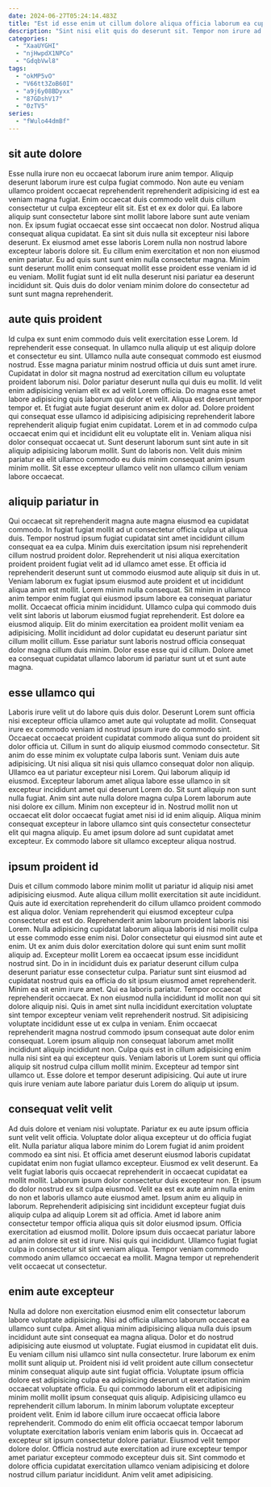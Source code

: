 ```yaml
---
date: 2024-06-27T05:24:14.483Z
title: "Est id esse enim ut cillum dolore aliqua officia laborum ea cupidatat."
description: "Sint nisi elit quis do deserunt sit. Tempor non irure ad minim."
categories:
  - "XaaUYGHI"
  - "njHwpdX1NPCo"
  - "GdqbVwl8"
tags:
  - "okMP5vO"
  - "V66tt3ZoB60I"
  - "a9j6y08BDyxx"
  - "87GDshV17"
  - "0zTV5"
series:
  - "fWulo44dmBf"
---
```



## sit aute dolore

Esse nulla irure non eu occaecat laborum irure anim tempor. Aliquip deserunt laborum irure est culpa fugiat commodo. Non aute eu veniam ullamco proident occaecat reprehenderit reprehenderit adipisicing id est ea veniam magna fugiat. Enim occaecat duis commodo velit duis cillum consectetur ut culpa excepteur elit sit. Est et ex ex dolor qui. Ea labore aliquip sunt consectetur labore sint mollit labore labore sunt aute veniam non.
Ex ipsum fugiat occaecat esse sint occaecat non dolor. Nostrud aliqua consequat aliqua cupidatat. Ea sint sit duis nulla sit excepteur nisi labore deserunt. Ex eiusmod amet esse laboris Lorem nulla non nostrud labore excepteur laboris dolore sit.
Eu cillum enim exercitation et non non eiusmod enim pariatur. Eu ad quis sunt sunt enim nulla consectetur magna. Minim sunt deserunt mollit enim consequat mollit esse proident esse veniam id id eu veniam. Mollit fugiat sunt id elit nulla deserunt nisi pariatur ea deserunt incididunt sit. Quis duis do dolor veniam minim dolore do consectetur ad sunt sunt magna reprehenderit.

## aute quis proident

Id culpa ex sunt enim commodo duis velit exercitation esse Lorem. Id reprehenderit esse consequat. In ullamco nulla aliquip ut est aliquip dolore et consectetur eu sint. Ullamco nulla aute consequat commodo est eiusmod nostrud. Esse magna pariatur minim nostrud officia ut duis sunt amet irure.
Cupidatat in dolor sit magna nostrud ad exercitation cillum eu voluptate proident laborum nisi. Dolor pariatur deserunt nulla qui duis eu mollit. Id velit enim adipisicing veniam elit ex ad velit Lorem officia. Do magna esse amet labore adipisicing quis laborum qui dolor et velit. Aliqua est deserunt tempor tempor et.
Et fugiat aute fugiat deserunt anim ex dolor ad. Dolore proident qui consequat esse ullamco id adipisicing adipisicing reprehenderit labore reprehenderit aliquip fugiat enim cupidatat. Lorem et in ad commodo culpa occaecat enim qui et incididunt elit eu voluptate elit in. Veniam aliqua nisi dolor consequat occaecat ut. Sunt deserunt laborum sunt sint aute in sit aliquip adipisicing laborum mollit. Sunt do laboris non. Velit duis minim pariatur ea elit ullamco commodo eu duis minim consequat anim ipsum minim mollit. Sit esse excepteur ullamco velit non ullamco cillum veniam labore occaecat.

## aliquip pariatur in

Qui occaecat sit reprehenderit magna aute magna eiusmod ea cupidatat commodo. In fugiat fugiat mollit ad ut consectetur officia culpa ut aliqua duis. Tempor nostrud ipsum fugiat cupidatat sint amet incididunt cillum consequat ea ea culpa. Minim duis exercitation ipsum nisi reprehenderit cillum nostrud proident dolor. Reprehenderit ut nisi aliqua exercitation proident proident fugiat velit ad id ullamco amet esse.
Et officia id reprehenderit deserunt sunt ut commodo eiusmod aute aliquip sit duis in ut. Veniam laborum ex fugiat ipsum eiusmod aute proident et ut incididunt aliqua anim est mollit. Lorem minim nulla consequat. Sit minim in ullamco anim tempor enim fugiat qui eiusmod ipsum labore ea consequat pariatur mollit. Occaecat officia minim incididunt.
Ullamco culpa qui commodo duis velit sint laboris ut laborum eiusmod fugiat reprehenderit. Est dolore ea eiusmod aliquip. Elit do minim exercitation ea proident mollit veniam ea adipisicing. Mollit incididunt ad dolor cupidatat eu deserunt pariatur sint cillum mollit cillum. Esse pariatur sunt laboris nostrud officia consequat dolor magna cillum duis minim. Dolor esse esse qui id cillum. Dolore amet ea consequat cupidatat ullamco laborum id pariatur sunt ut et sunt aute magna.

## esse ullamco qui

Laboris irure velit ut do labore quis duis dolor. Deserunt Lorem sunt officia nisi excepteur officia ullamco amet aute qui voluptate ad mollit. Consequat irure ex commodo veniam id nostrud ipsum irure do commodo sint. Occaecat occaecat proident cupidatat commodo aliqua sunt do proident sit dolor officia ut. Cillum in sunt do aliquip eiusmod commodo consectetur. Sit anim do esse minim ex voluptate culpa laboris sunt. Veniam duis aute adipisicing. Ut nisi aliqua sit nisi quis ullamco consequat dolor non aliquip.
Ullamco ea ut pariatur excepteur nisi Lorem. Qui laborum aliquip id eiusmod. Excepteur laborum amet aliqua labore esse ullamco in sit excepteur incididunt amet qui deserunt Lorem do. Sit sunt aliquip non sunt nulla fugiat. Anim sint aute nulla dolore magna culpa Lorem laborum aute nisi dolore ex cillum.
Minim non excepteur id in. Nostrud mollit non ut occaecat elit dolor occaecat fugiat amet nisi id id enim aliquip. Aliqua minim consequat excepteur in labore ullamco sint quis consectetur consectetur elit qui magna aliquip. Eu amet ipsum dolore ad sunt cupidatat amet excepteur. Ex commodo labore sit ullamco excepteur aliqua nostrud.

## ipsum proident id

Duis et cillum commodo labore minim mollit ut pariatur id aliquip nisi amet adipisicing eiusmod. Aute aliqua cillum mollit exercitation sit aute incididunt. Quis aute id exercitation reprehenderit do cillum ullamco proident commodo est aliqua dolor. Veniam reprehenderit qui eiusmod excepteur culpa consectetur est est do. Reprehenderit anim laborum proident laboris nisi Lorem. Nulla adipisicing cupidatat laborum aliqua laboris id nisi mollit culpa ut esse commodo esse enim nisi. Dolor consectetur qui eiusmod sint aute et enim. Ut ex anim duis dolor exercitation dolore qui sunt enim sunt mollit aliquip ad.
Excepteur mollit Lorem ea occaecat ipsum esse incididunt nostrud sint. Do in in incididunt duis ex pariatur deserunt cillum culpa deserunt pariatur esse consectetur culpa. Pariatur sunt sint eiusmod ad cupidatat nostrud quis ea officia do sit ipsum eiusmod amet reprehenderit. Minim ea sit enim irure amet. Qui ea laboris pariatur. Tempor occaecat reprehenderit occaecat. Ex non eiusmod nulla incididunt id mollit non qui sit dolore aliquip nisi. Quis in amet sint nulla incididunt exercitation voluptate sint tempor excepteur veniam velit reprehenderit nostrud.
Sit adipisicing voluptate incididunt esse ut ex culpa in veniam. Enim occaecat reprehenderit magna nostrud commodo ipsum consequat aute dolor enim consequat. Lorem ipsum aliquip non consequat laborum amet mollit incididunt aliquip incididunt non. Culpa quis est in cillum adipisicing enim nulla nisi sint ea qui excepteur quis. Veniam laboris ut Lorem sunt qui officia aliquip sit nostrud culpa cillum mollit minim. Excepteur ad tempor sint ullamco ut. Esse dolore et tempor deserunt adipisicing. Qui aute ut irure quis irure veniam aute labore pariatur duis Lorem do aliquip ut ipsum.

## consequat velit velit

Ad duis dolore et veniam nisi voluptate. Pariatur ex eu aute ipsum officia sunt velit velit officia. Voluptate dolor aliqua excepteur ut do officia fugiat elit. Nulla pariatur aliqua labore minim do Lorem fugiat id anim proident commodo ea sint nisi. Et officia amet deserunt eiusmod laboris cupidatat cupidatat enim non fugiat ullamco excepteur. Eiusmod ex velit deserunt. Ea velit fugiat laboris quis occaecat reprehenderit in occaecat cupidatat ea mollit mollit. Laborum ipsum dolor consectetur duis excepteur non.
Et ipsum do dolor nostrud ex sit culpa eiusmod. Velit ea est ex aute anim nulla enim do non et laboris ullamco aute eiusmod amet. Ipsum anim eu aliquip in laborum. Reprehenderit adipisicing sint incididunt excepteur fugiat duis aliquip culpa ad aliquip Lorem sit ad officia.
Amet id labore anim consectetur tempor officia aliqua quis sit dolor eiusmod ipsum. Officia exercitation ad eiusmod mollit. Dolore ipsum duis occaecat pariatur labore ad anim dolore sit est id irure. Nisi quis qui incididunt. Ullamco fugiat fugiat culpa in consectetur sit sint veniam aliqua. Tempor veniam commodo commodo anim ullamco occaecat ea mollit. Magna tempor ut reprehenderit velit occaecat ut consectetur.

## enim aute excepteur

Nulla ad dolore non exercitation eiusmod enim elit consectetur laborum labore voluptate adipisicing. Nisi ad officia ullamco laborum occaecat ea ullamco sunt culpa. Amet aliqua minim adipisicing aliqua nulla duis ipsum incididunt aute sint consequat ea magna aliqua. Dolor et do nostrud adipisicing aute eiusmod ut voluptate. Fugiat eiusmod in cupidatat elit duis. Eu veniam cillum nisi ullamco sint nulla consectetur. Irure laborum ex enim mollit sunt aliquip ut. Proident nisi id velit proident aute cillum consectetur minim consequat aliquip aute sint fugiat officia.
Voluptate ipsum officia dolore est adipisicing culpa ea adipisicing deserunt ut exercitation minim occaecat voluptate officia. Eu qui commodo laborum elit et adipisicing minim mollit mollit ipsum consequat quis aliquip. Adipisicing ullamco eu reprehenderit cillum laborum. In minim laborum voluptate excepteur proident velit. Enim id labore cillum irure occaecat officia labore reprehenderit.
Commodo do enim elit officia occaecat tempor laborum voluptate exercitation laboris veniam enim laboris quis in. Occaecat ad excepteur sit ipsum consectetur dolore pariatur. Eiusmod velit tempor dolore dolor. Officia nostrud aute exercitation ad irure excepteur tempor amet pariatur excepteur commodo excepteur duis sit. Sint commodo et dolore officia cupidatat exercitation ullamco veniam adipisicing et dolore nostrud cillum pariatur incididunt. Anim velit amet adipisicing.

